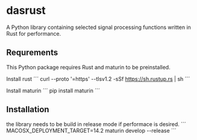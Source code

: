 # dasrust
A Python library containing selected signal processing functions written in Rust for performance.

## Requrements
This Python package requires Rust and maturin to be preinstalled.

Install rust
´´´
curl --proto '=https' --tlsv1.2 -sSf https://sh.rustup.rs | sh
´´´

Install maturin
´´´
pip install maturin
´´´

## Installation
the library needs to be build in release mode if performace is desired.
´´´
MACOSX_DEPLOYMENT_TARGET=14.2 maturin develop --release
´´´
